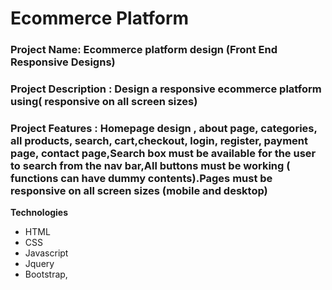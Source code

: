 # Ecommerce Platform

### Project Name: Ecommerce platform design (Front End Responsive Designs)
### Project Description : Design a responsive ecommerce platform using( responsive on all screen sizes)
### Project Features : Homepage design , about page, categories, all products, search, cart,checkout, login, register, payment page, contact page,Search box must be available for the user to search from the nav bar,All buttons must be working ( functions can have dummy contents).Pages must be responsive on all screen sizes (mobile and desktop)
**Technologies**
- HTML
- CSS
- Javascript
- Jquery
- Bootstrap, 
